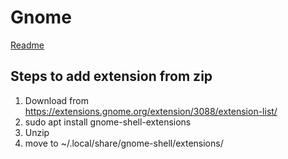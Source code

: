 # Gnome
[Readme](../README.md)

## Steps to add extension from zip
 1. Download from https://extensions.gnome.org/extension/3088/extension-list/
 2. sudo apt install gnome-shell-extensions
 3. Unzip
 4. move to ~/.local/share/gnome-shell/extensions/

